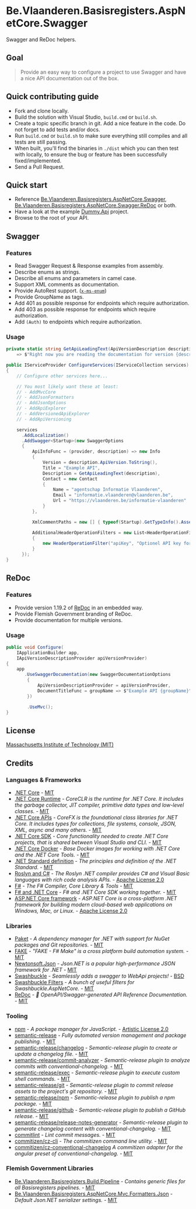 # Be.Vlaanderen.Basisregisters.AspNetCore.Swagger

Swagger and ReDoc helpers.

## Goal

> Provide an easy way to configure a project to use Swagger and have a nice API documentation out of the box.

## Quick contributing guide

* Fork and clone locally.
* Build the solution with Visual Studio, `build.cmd` or `build.sh`.
* Create a topic specific branch in git. Add a nice feature in the code. Do not forget to add tests and/or docs.
* Run `build.cmd` or `build.sh` to make sure everything still compiles and all tests are still passing.
* When built, you'll find the binaries in `./dist` which you can then test with locally, to ensure the bug or feature has been successfully fixed/implemented.
* Send a Pull Request.

## Quick start

* Reference [Be.Vlaanderen.Basisregisters.AspNetCore.Swagger](https://www.nuget.org/packages/Be.Vlaanderen.Basisregisters.AspNetCore.Swagger/), [Be.Vlaanderen.Basisregisters.AspNetCore.Swagger.ReDoc](https://www.nuget.org/packages/Be.Vlaanderen.Basisregisters.AspNetCore.Swagger.ReDoc/) or both.
* Have a look at the example [Dummy.Api](https://github.com/Informatievlaanderen/swagger/tree/master/test/Dummy.Api) project.
* Browse to the root of your API.

## Swagger

### Features

* Read Swagger Request & Response examples from assembly.
* Describe enums as strings.
* Describe all enums and parameters in camel case.
* Support XML comments as documentation.
* Provide AutoRest support. ([`x-ms-enum`](https://github.com/Azure/autorest/blob/master/docs/extensions/readme.md#x-ms-enum))
* Provide GroupName as tags.
* Add 401 as possible response for endpoints which require authorization.
* Add 403 as possible response for endpoints which require authorization.
* Add `(Auth)` to endpoints which require authorization.

### Usage

```csharp
private static string GetApiLeadingText(ApiVersionDescription description)
    => $"Right now you are reading the documentation for version {description.ApiVersion} of the Example API{string.Format(description.IsDeprecated ? ", **this API version is not supported any more**." : ".")}";

public IServiceProvider ConfigureServices(IServiceCollection services)
{
    // Configure other services here...

    // You most likely want these at least:
    // - AddMvcCore
    // - AddJsonFormatters
    // - AddJsonOptions
    // - AddApiExplorer
    // - AddVersionedApiExplorer
    // - AddApiVersioning

    services
      .AddLocalization()
      .AddSwagger<Startup>(new SwaggerOptions
      {
          ApiInfoFunc = (provider, description) => new Info
          {
              Version = description.ApiVersion.ToString(),
              Title = "Example API",
              Description = GetApiLeadingText(description),
              Contact = new Contact
              {
                  Name = "agentschap Informatie Vlaanderen",
                  Email = "informatie.vlaanderen@vlaanderen.be",
                  Url = "https://vlaanderen.be/informatie-vlaanderen"
              }
          },

          XmlCommentPaths = new [] { typeof(Startup).GetTypeInfo().Assembly.GetName().Name },

          AdditionalHeaderOperationFilters = new List<HeaderOperationFilter>
          {
              new HeaderOperationFilter("apiKey", "Optionel API key for the request.")
          }
      });
}
```

## ReDoc

### Features

* Provide version 1.19.2 of [ReDoc](https://github.com/Rebilly/ReDoc) in an embedded way.
* Provide Flemish Government branding of ReDoc.
* Provide documentation for multiple versions.

### Usage

```csharp
public void Configure(
    IApplicationBuilder app,
    IApiVersionDescriptionProvider apiVersionProvider)
{
    app
       .UseSwaggerDocumentation(new SwaggerDocumentationOptions
        {
            ApiVersionDescriptionProvider = apiVersionProvider,
            DocumentTitleFunc = groupName => $"Example API {groupName}"
        })

        .UseMvc();
}
```

## License

[Massachusetts Institute of Technology (MIT)](https://choosealicense.com/licenses/mit/)

## Credits

### Languages & Frameworks

* [.NET Core](https://github.com/Microsoft/dotnet/blob/master/LICENSE) - [MIT](https://choosealicense.com/licenses/mit/)
* [.NET Core Runtime](https://github.com/dotnet/coreclr/blob/master/LICENSE.TXT) - _CoreCLR is the runtime for .NET Core. It includes the garbage collector, JIT compiler, primitive data types and low-level classes._ - [MIT](https://choosealicense.com/licenses/mit/)
* [.NET Core APIs](https://github.com/dotnet/corefx/blob/master/LICENSE.TXT) - _CoreFX is the foundational class libraries for .NET Core. It includes types for collections, file systems, console, JSON, XML, async and many others._ - [MIT](https://choosealicense.com/licenses/mit/)
* [.NET Core SDK](https://github.com/dotnet/sdk/blob/master/LICENSE.TXT) - _Core functionality needed to create .NET Core projects, that is shared between Visual Studio and CLI._ - [MIT](https://choosealicense.com/licenses/mit/)
* [.NET Core Docker](https://github.com/dotnet/dotnet-docker/blob/master/LICENSE) - _Base Docker images for working with .NET Core and the .NET Core Tools._ - [MIT](https://choosealicense.com/licenses/mit/)
* [.NET Standard definition](https://github.com/dotnet/standard/blob/master/LICENSE.TXT) - _The principles and definition of the .NET Standard._ - [MIT](https://choosealicense.com/licenses/mit/)
* [Roslyn and C#](https://github.com/dotnet/roslyn/blob/master/License.txt) - _The Roslyn .NET compiler provides C# and Visual Basic languages with rich code analysis APIs._ - [Apache License 2.0](https://choosealicense.com/licenses/apache-2.0/)
* [F#](https://github.com/fsharp/fsharp/blob/master/LICENSE) - _The F# Compiler, Core Library & Tools_ - [MIT](https://choosealicense.com/licenses/mit/)
* [F# and .NET Core](https://github.com/dotnet/netcorecli-fsc/blob/master/LICENSE) - _F# and .NET Core SDK working together._ - [MIT](https://choosealicense.com/licenses/mit/)
* [ASP.NET Core framework](https://github.com/aspnet/AspNetCore/blob/master/LICENSE.txt) - _ASP.NET Core is a cross-platform .NET framework for building modern cloud-based web applications on Windows, Mac, or Linux._ - [Apache License 2.0](https://choosealicense.com/licenses/apache-2.0/)

### Libraries

* [Paket](https://fsprojects.github.io/Paket/license.html) - _A dependency manager for .NET with support for NuGet packages and Git repositories._ - [MIT](https://choosealicense.com/licenses/mit/)
* [FAKE](https://github.com/fsharp/FAKE/blob/release/next/License.txt) - _"FAKE - F# Make" is a cross platform build automation system._ - [MIT](https://choosealicense.com/licenses/mit/)
* [Newtonsoft.Json](https://github.com/JamesNK/Newtonsoft.Json/blob/master/LICENSE.md) - _Json.NET is a popular high-performance JSON framework for .NET_ - [MIT](https://choosealicense.com/licenses/mit/)
* [Swashbuckle](https://github.com/domaindrivendev/Swashbuckle/blob/master/LICENSE) - _Seamlessly adds a swagger to WebApi projects!_ - [BSD](https://choosealicense.com/licenses/bsd-3-clause/)
* [Swashbuckle Filters](https://github.com/mattfrear/Swashbuckle.AspNetCore.Filters/blob/master/LICENSE) - _A bunch of useful filters for Swashbuckle.AspNetCore._ - [MIT](https://choosealicense.com/licenses/mit/)
* [ReDoc](https://github.com/Rebilly/ReDoc/blob/master/LICENSE) - _📘 OpenAPI/Swagger-generated API Reference Documentation._ - [MIT](https://choosealicense.com/licenses/mit/)

### Tooling

* [npm](https://github.com/npm/cli/blob/latest/LICENSE) - _A package manager for JavaScript._ - [Artistic License 2.0](https://choosealicense.com/licenses/artistic-2.0/)
* [semantic-release](https://github.com/semantic-release/semantic-release/blob/master/LICENSE) - _Fully automated version management and package publishing._ - [MIT](https://choosealicense.com/licenses/mit/)
* [semantic-release/changelog](https://github.com/semantic-release/changelog/blob/master/LICENSE) - _Semantic-release plugin to create or update a changelog file._ - [MIT](https://choosealicense.com/licenses/mit/)
* [semantic-release/commit-analyzer](https://github.com/semantic-release/commit-analyzer/blob/master/LICENSE) - _Semantic-release plugin to analyze commits with conventional-changelog._ - [MIT](https://choosealicense.com/licenses/mit/)
* [semantic-release/exec](https://github.com/semantic-release/exec/blob/master/LICENSE) - _Semantic-release plugin to execute custom shell commands._ - [MIT](https://choosealicense.com/licenses/mit/)
* [semantic-release/git](https://github.com/semantic-release/git/blob/master/LICENSE) - _Semantic-release plugin to commit release assets to the project's git repository._ - [MIT](https://choosealicense.com/licenses/mit/)
* [semantic-release/npm](https://github.com/semantic-release/npm/blob/master/LICENSE) - _Semantic-release plugin to publish a npm package._ - [MIT](https://choosealicense.com/licenses/mit/)
* [semantic-release/github](https://github.com/semantic-release/github/blob/master/LICENSE) - _Semantic-release plugin to publish a GitHub release._ - [MIT](https://choosealicense.com/licenses/mit/)
* [semantic-release/release-notes-generator](https://github.com/semantic-release/release-notes-generator/blob/master/LICENSE) - _Semantic-release plugin to generate changelog content with conventional-changelog._ - [MIT](https://choosealicense.com/licenses/mit/)
* [commitlint](https://github.com/marionebl/commitlint/blob/master/license.md) - _Lint commit messages._ - [MIT](https://choosealicense.com/licenses/mit/)
* [commitizen/cz-cli](https://github.com/commitizen/cz-cli/blob/master/LICENSE) - _The commitizen command line utility._ - [MIT](https://choosealicense.com/licenses/mit/)
* [commitizen/cz-conventional-changelog](https://github.com/commitizen/cz-conventional-changelog/blob/master/LICENSE) _A commitizen adapter for the angular preset of conventional-changelog._ - [MIT](https://choosealicense.com/licenses/mit/)

### Flemish Government Libraries

* [Be.Vlaanderen.Basisregisters.Build.Pipeline](https://github.com/informatievlaanderen/build-pipeline/blob/master/LICENSE) - _Contains generic files for all Basisregisters pipelines._ - [MIT](https://choosealicense.com/licenses/mit/)
* [Be.Vlaanderen.Basisregisters.AspNetCore.Mvc.Formatters.Json](https://github.com/informatievlaanderen/json-serializer-settings/blob/master/LICENSEE) - _Default Json.NET serializer settings._ - [MIT](https://choosealicense.com/licenses/mit/)
